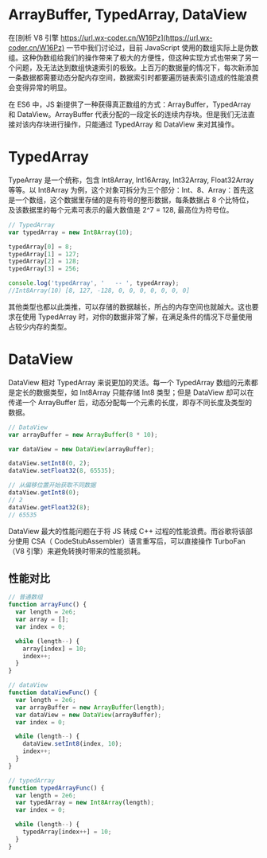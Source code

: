 # ArrayBuffer, TypedArray, DataView

在[剖析 V8 引擎 https://url.wx-coder.cn/W16Pz](https://url.wx-coder.cn/W16Pz) 一节中我们讨论过，目前 JavaScript 使用的数组实际上是伪数组。这种伪数组给我们的操作带来了极大的方便性，但这种实现方式也带来了另一个问题，及无法达到数组快速索引的极致。上百万的数据量的情况下，每次新添加一条数据都需要动态分配内存空间，数据索引时都要遍历链表索引造成的性能浪费会变得异常的明显。

在 ES6 中，JS 新提供了一种获得真正数组的方式：ArrayBuffer，TypedArray 和 DataView。ArrayBuffer 代表分配的一段定长的连续内存块。但是我们无法直接对该内存块进行操作，只能通过 TypedArray 和 DataView 来对其操作。

# TypedArray

TypeArray 是一个统称，包含 Int8Array, Int16Array, Int32Array, Float32Array 等等。以 Int8Array 为例，这个对象可拆分为三个部分：Int、8、Array：首先这是一个数组，这个数据里存储的是有符号的整形数据，每条数据占 8 个比特位，及该数据里的每个元素可表示的最大数值是 2^7 = 128, 最高位为符号位。

```js
// TypedArray
var typedArray = new Int8Array(10);

typedArray[0] = 8;
typedArray[1] = 127;
typedArray[2] = 128;
typedArray[3] = 256;

console.log('typedArray', '   -- ', typedArray);
//Int8Array(10) [8, 127, -128, 0, 0, 0, 0, 0, 0, 0]
```

其他类型也都以此类推，可以存储的数据越长，所占的内存空间也就越大。这也要求在使用 TypedArray 时，对你的数据非常了解，在满足条件的情况下尽量使用占较少内存的类型。

# DataView

DataView 相对 TypedArray 来说更加的灵活。每一个 TypedArray 数组的元素都是定长的数据类型，如 Int8Array 只能存储 Int8 类型；但是 DataView 却可以在传递一个 ArrayBuffer 后，动态分配每一个元素的长度，即存不同长度及类型的数据。

```js
// DataView
var arrayBuffer = new ArrayBuffer(8 * 10);

var dataView = new DataView(arrayBuffer);

dataView.setInt8(0, 2);
dataView.setFloat32(8, 65535);

// 从偏移位置开始获取不同数据
dataView.getInt8(0);
// 2
dataView.getFloat32(8);
// 65535
```

DataView 最大的性能问题在于将 JS 转成 C++ 过程的性能浪费。而谷歌将该部分使用 CSA（ CodeStubAssembler）语言重写后，可以直接操作 TurboFan（V8 引擎）来避免转换时带来的性能损耗。

## 性能对比

```js
// 普通数组
function arrayFunc() {
  var length = 2e6;
  var array = [];
  var index = 0;

  while (length--) {
    array[index] = 10;
    index++;
  }
}

// dataView
function dataViewFunc() {
  var length = 2e6;
  var arrayBuffer = new ArrayBuffer(length);
  var dataView = new DataView(arrayBuffer);
  var index = 0;

  while (length--) {
    dataView.setInt8(index, 10);
    index++;
  }
}

// typedArray
function typedArrayFunc() {
  var length = 2e6;
  var typedArray = new Int8Array(length);
  var index = 0;

  while (length--) {
    typedArray[index++] = 10;
  }
}
```
